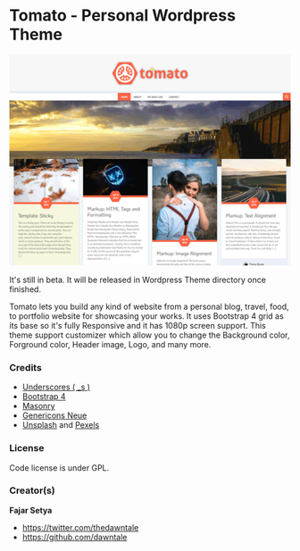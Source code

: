 Tomato - Personal Wordpress Theme
===

![Screenshot of Tomato - Personal Wordpress Theme](screenshot.png)

It's still in beta. It will be released in Wordpress Theme directory once finished.

Tomato lets you build any kind of website from a personal blog, travel, food, to portfolio website for showcasing your works. It uses Bootstrap 4 grid as its base so it's fully Responsive and it has 1080p screen support. This theme support customizer which allow you to change the Background color, Forground color, Header image, Logo, and many more.

### Credits

- [Underscores ( _s )](https://underscores.me)
- [Bootstrap 4](https://getbootstrap.com)
- [Masonry](https://masonry.desandro.com)
- [Genericons Neue](http://genericons.com)
- [Unsplash](https://unsplash.com) and [Pexels](https://www.pexels.com)

### License

Code license is under GPL.

### Creator(s)

**Fajar Setya**

- <https://twitter.com/thedawntale>
- <https://github.com/dawntale>
